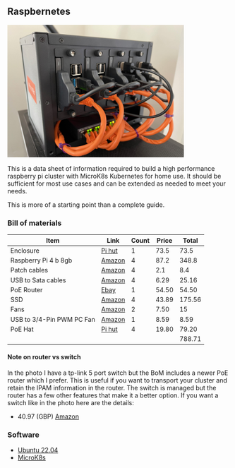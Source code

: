 ## Raspbernetes


<img src="images/IMG_4713.jpeg" width="400px" />

This is a data sheet of information required to build a high performance raspberry pi cluster with MicroK8s Kubernetes for home use. It should be sufficient for most use cases and can be extended as needed to meet your needs. 

This is more of a starting point than a complete guide.


### Bill of materials

| Item                      | Link                                                                                                                                                                                                                                                                                                                                                                                                                                                                                   | Count | Price | Total  |
|---------------------------|----------------------------------------------------------------------------------------------------------------------------------------------------------------------------------------------------------------------------------------------------------------------------------------------------------------------------------------------------------------------------------------------------------------------------------------------------------------------------------------|-------|-------|--------|
| Enclosure                 | [Pi hut](https://thepihut.com/products/complete-enclosure-for-raspberry-pi-clusters?variant=41230973731011&currency=GBP&utm_medium=product_sync&utm_source=google&utm_content=sag_organic&utm_campaign=sag_organic&gclid=Cj0KCQjw-daUBhCIARIsALbkjSbyWEfuVTBY61lDRBQbKQRH0_AjjqRYvBe-y1sz2guSW67vDMEifNcaAvzREALw_wcB)                                                                                                                                                                 | 1     | 73.5  | 73.5   |
| Raspberry Pi 4 b 8gb      | [Amazon](https://www.amazon.co.uk/Raspberry-PI-4B-8GB-RAM/dp/B0899VXM8F/ref=sr_1_4?crid=1O4MJ36EG0CB9&keywords=raspberry+pi+4b&qid=1653982026&sprefix=raspberry+pi+4+b%2Caps%2C53&sr=8-4)                                                                                                                                                                                                                                                                                              | 4     | 87.2  | 348.8  |
| Patch cables              | [Amazon](https://www.amazon.co.uk/C2G-Cat5e-Ethernet-Network-Unshielded-Blue/dp/B00H8XNDTM/ref=sr_1_2_sspa?crid=1Y9FAZ9NW12WA&keywords=short%2Bethernet%2Bcable%2BPoE&qid=1653982102&sprefix=short%2Bethernet%2Bcable%2Bpoe%2Caps%2C50&sr=8-2-spons&spLa=ZW5jcnlwdGVkUXVhbGlmaWVyPUExNkxZMzJXTlBaVjFOJmVuY3J5cHRlZElkPUEwODAxNzQ3MUJCTExQMzFYM0o5OCZlbmNyeXB0ZWRBZElkPUEwNzY4MDk1MjhGVlhaSVIwRURBQiZ3aWRnZXROYW1lPXNwX2F0ZiZhY3Rpb249Y2xpY2tSZWRpcmVjdCZkb05vdExvZ0NsaWNrPXRydWU&th=1) | 4     | 2.1   | 8.4    |
| USB to Sata cables        | [Amazon](https://www.amazon.co.uk/Benfei-SATA-Adapter-Supports-UASP/dp/B07F7WDZGT/ref=sr_1_5?crid=3UWMTIEVJWY30&keywords=usb+to+sata+raspberry+pi&qid=1653982159&sprefix=usb+to+sata+raspberry+pi+%2Caps%2C51&sr=8-5)                                                                                                                                                                                                                                                                  | 4     | 6.29  | 25.16  |
| PoE Router                | [Ebay](https://www.ebay.co.uk/itm/173225098351?epid=18026593999&hash=item2855053c6f:g:3wsAAOSwvvBar-6h)                                                                                                                                                                                                                                                                                                                                                                                | 1     | 54.50 | 54.50  |
| SSD                       | [Amazon](https://www.amazon.co.uk/Kingston-SA400S37-240G-Solid-State/dp/B01N5IB20Q/ref=sr_1_3?adgrpid=52819915083&gclid=Cj0KCQjw-daUBhCIARIsALbkjSbEQr8Xnx4L_hlkWGCtewOSNi6SnnMzRcF-OGGTNwjb9ddEvRQO5vkaAlAEEALw_wcB&hvadid=259142379046&hvdev=c&hvlocphy=1007014&hvnetw=g&hvqmt=e&hvrand=16323803481848172762&hvtargid=kwd-296614513627&hydadcr=19074_1719650&keywords=kingston+240gb+ssd&qid=1653982564&sr=8-3)                                                                      | 4     | 43.89 | 175.56 |
| Fans                      | [Amazon](https://www.amazon.co.uk/gp/product/B00HWGZT3I/ref=ppx_yo_dt_b_asin_title_o08_s00?ie=UTF8&psc=1)                                                                                                                                                                                                                                                                                                                                                                              | 2     | 7.50  | 15     |
| USB to 3/4-Pin PWM PC Fan |  [Amazon](https://www.amazon.co.uk/gp/product/B09BV9CKXJ/ref=ppx_yo_dt_b_asin_image_o03_s00?ie=UTF8&psc=1)                                                                                                                                                                                                                                                                                                                                                                             | 1     | 8.59  | 8.59   |
| PoE Hat                   | [Pi hut](https://thepihut.com/products/raspberry-pi-poe-plus-hat)                                                                                                                                                                                                                                                                                                                                                                                                                      | 4     | 19.80 | 79.20  |
|                           |                                                                                                                                                                                                                                                                                                                                                                                                                                                                                        |       |       | 788.71 |


#### Note on router vs switch

In the photo I have a tp-link 5 port switch but the BoM includes a newer PoE router which I prefer. 
This is useful if you want to transport your cluster and retain the IPAM information in the router. 
The switch is managed but the router has a few other features that make it a better option. 
If you want a switch like in the photo here are the details:
- 40.97 (GBP) [Amazon](https://www.amazon.co.uk/TP-Link-TL-SG1005P-Ethernet-Configuration-Required/dp/B0769C24T1/ref=sr_1_3?adgrpid=74825115520&gclid=Cj0KCQjw-daUBhCIARIsALbkjSabwCFEOLxEmALeaLfBSJDHGUrWdh_ifiwSxUxGodLibDOFFd-cQvcaAvgsEALw_wcB&hvadid=356644610847&hvdev=c&hvlocphy=1007014&hvnetw=g&hvqmt=e&hvrand=3002664512498092811&hvtargid=kwd-317217279028&hydadcr=25426_1819469&keywords=tp+link+5+port+poe+switch&qid=1653983657&sr=8-3)

### Software

- [Ubuntu 22.04](https://ubuntu.com/download/raspberry-pi)
- [MicroK8s](https://ubuntu.com/tutorials/how-to-kubernetes-cluster-on-raspberry-pi?&_ga=2.92060063.463304713.1653983297-30417302.1648472081#1-overview)
